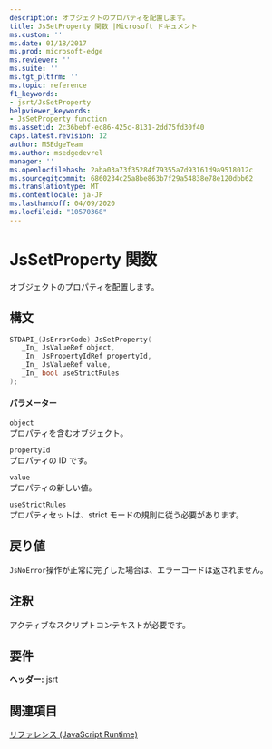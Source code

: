 ```yaml
---
description: オブジェクトのプロパティを配置します。
title: JsSetProperty 関数 |Microsoft ドキュメント
ms.custom: ''
ms.date: 01/18/2017
ms.prod: microsoft-edge
ms.reviewer: ''
ms.suite: ''
ms.tgt_pltfrm: ''
ms.topic: reference
f1_keywords:
- jsrt/JsSetProperty
helpviewer_keywords:
- JsSetProperty function
ms.assetid: 2c36bebf-ec86-425c-8131-2dd75fd30f40
caps.latest.revision: 12
author: MSEdgeTeam
ms.author: msedgedevrel
manager: ''
ms.openlocfilehash: 2aba03a73f35284f79355a7d93161d9a9518012c
ms.sourcegitcommit: 6860234c25a8be863b7f29a54838e78e120dbb62
ms.translationtype: MT
ms.contentlocale: ja-JP
ms.lasthandoff: 04/09/2020
ms.locfileid: "10570368"
---
```

# JsSetProperty 関数
オブジェクトのプロパティを配置します。  
  
## 構文  
  
```cpp  
STDAPI_(JsErrorCode) JsSetProperty(  
   _In_ JsValueRef object,  
   _In_ JsPropertyIdRef propertyId,  
   _In_ JsValueRef value,  
   _In_ bool useStrictRules  
);  
```  
  
#### パラメーター  
 `object`  
 プロパティを含むオブジェクト。  
  
 `propertyId`  
 プロパティの ID です。  
  
 `value`  
 プロパティの新しい値。  
  
 `useStrictRules`  
 プロパティセットは、strict モードの規則に従う必要があります。  
  
## 戻り値  
 `JsNoError`操作が正常に完了した場合は、エラーコードは返されません。  
  
## 注釈  
 アクティブなスクリプトコンテキストが必要です。  
  
## 要件  
 **ヘッダー:** jsrt  
  
## 関連項目  
 [リファレンス (JavaScript Runtime)](../chakra-hosting/reference-javascript-runtime.md)